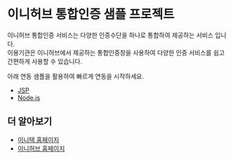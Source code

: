 # 이니허브 통합인증 샘플 프로젝트
이니허브 통합인증 서비스는 다양한 인증수단을 하나로 통합하여 제공하는 서비스 입니다.  
이용기관은 이니허브에서 제공하는 통합인증창을 사용하여 다양한 인증 서비스를 쉽고 간편하게 사용할 수 있습니다.

아래 연동 샘플을 활용하여 빠르게 연동을 시작하세요.

* [JSP](https://github.com/initech-inihub/inihub-samples/tree/main/JSP)
* [Node.js](https://github.com/initech-inihub/inihub-samples/tree/main/NodeJs)

## 더 알아보기
* [이니텍 홈페이지](https://www.initech.com/html/index.html)
* [이니허브 홈페이지](https://www.inihub.biz)
